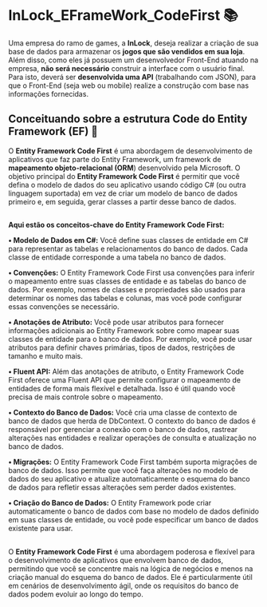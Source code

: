 # InLock_EFrameWork_CodeFirst 📚
Uma empresa do ramo de games, a **InLock**, deseja realizar a criação de sua base de dados
para armazenar os **jogos que são vendidos em sua loja**. Além disso, como eles já
possuem um desenvolvedor Front-End atuando na empresa, **não será necessário**
construir a interface com o usuário final. Para isto, deverá ser **desenvolvida uma API**
(trabalhando com JSON), para que o Front-End (seja web ou mobile) realize a construção
com base nas informações fornecidas.

## Conceituando sobre a estrutura Code do Entity Framework (EF) 📏
O **Entity Framework Code First** é uma abordagem de desenvolvimento de aplicativos que faz parte do Entity Framework, um framework de **mapeamento objeto-relacional (ORM**) desenvolvido pela Microsoft. O objetivo principal do **Entity Framework Code First** é permitir que você defina o modelo de dados do seu aplicativo usando código C# (ou outra linguagem suportada) em vez de criar um modelo de banco de dados primeiro e, em seguida, gerar classes a partir desse banco de dados.
##
**Aqui estão os conceitos-chave do Entity Framework Code First:**

**• Modelo de Dados em C#:** Você define suas classes de entidade em C# para representar as tabelas e relacionamentos do banco de dados. Cada classe de entidade corresponde a uma tabela no banco de dados.

**• Convenções:** O Entity Framework Code First usa convenções para inferir o mapeamento entre suas classes de entidade e as tabelas do banco de dados. Por exemplo, nomes de classes e propriedades são usados para determinar os nomes das tabelas e colunas, mas você pode configurar essas convenções se necessário.

**• Anotações de Atributo:** Você pode usar atributos para fornecer informações adicionais ao Entity Framework sobre como mapear suas classes de entidade para o banco de dados. Por exemplo, você pode usar atributos para definir chaves primárias, tipos de dados, restrições de tamanho e muito mais.

**• Fluent API:** Além das anotações de atributo, o Entity Framework Code First oferece uma Fluent API que permite configurar o mapeamento de entidades de forma mais flexível e detalhada. Isso é útil quando você precisa de mais controle sobre o mapeamento.

**• Contexto do Banco de Dados:** Você cria uma classe de contexto de banco de dados que herda de DbContext. O contexto do banco de dados é responsável por gerenciar a conexão com o banco de dados, rastrear alterações nas entidades e realizar operações de consulta e atualização no banco de dados.

**• Migrações:** O Entity Framework Code First também suporta migrações de banco de dados. Isso permite que você faça alterações no modelo de dados do seu aplicativo e atualize automaticamente o esquema do banco de dados para refletir essas alterações sem perder dados existentes.

**• Criação do Banco de Dados:** O Entity Framework pode criar automaticamente o banco de dados com base no modelo de dados definido em suas classes de entidade, ou você pode especificar um banco de dados existente para usar.
##
O **Entity Framework Code First** é uma abordagem poderosa e flexível para o desenvolvimento de aplicativos que envolvem banco de dados, permitindo que você se concentre mais na lógica de negócios e menos na criação manual do esquema do banco de dados. Ele é particularmente útil em cenários de desenvolvimento ágil, onde os requisitos do banco de dados podem evoluir ao longo do tempo.




